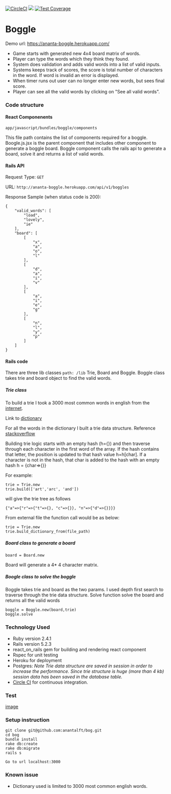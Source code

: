 [![CircleCI](https://circleci.com/gh/anantalft/bog/tree/master.svg?style=svg)](https://circleci.com/gh/anantalft/bog/tree/master)
<a href="https://codeclimate.com/github/anantalft/bog/maintainability"><img src="https://api.codeclimate.com/v1/badges/6dc9bb6b41f96cbbc28c/maintainability" /></a>
[![Test Coverage](https://api.codeclimate.com/v1/badges/6dc9bb6b41f96cbbc28c/test_coverage)](https://codeclimate.com/github/anantalft/bog/test_coverage)

# Boggle

Demo url: https://ananta-boggle.herokuapp.com/

* Game starts with generated new 4x4 board matrix of words. 
* Player can type the words which they think they found.
* System does validation and adds valid words into a list of valid inputs. 
* Systems keeps track of scores, the score is total number of characters in the word. If word is invalid an error is displayed. 
* When timer runs out user can no longer enter new words, but sees final score.
* Player can see all the valid words by clicking on "See all valid words". 


### Code structure
#### React Componenents
```app/javascript/bundles/boggle/components```

 This file path contains the list of components required for a boggle. Boogle.js.jsx is the parent component that includes other component to generate a boggle board. Boggle component calls the rails api to generate a board, solve it and returns a list of valid words.
 
#### Rails API

Request Type: 
```GET``` 

 URL: 
 ```http://ananta-boggle.herokuapp.com/api/v1/boggles```
 
 Response Sample (when status code is 200):

 ```
 {
     "valid_words": [
         "load",
         "lovely",
         "ie"
     ],
     "board": [
         [
             "x",
             "a",
             "o",
             "l"
         ],
         [
             "d",
             "a",
             "i",
             "v"
         ],
         [
             "a",
             "i",
             "e",
             "g"
         ],
         [
             "n",
             "l",
             "y",
             "p"
         ]
     ]
 }
```

#### Rails code
There are three lib classes ```path: /lib``` Trie, Board and Boggle. Boggle class takes trie and board object to find the valid words.

##### Trie class
To build a trie I took a 3000 most common words in english from the [internet](https://www.ef.com/wwen/english-resources/english-vocabulary/top-3000-words/).

Link to [dictionary](https://github.com/anantalft/bog/blob/master/files/words.txt)

For all the words in the dictionary I built a trie data structure. Reference [stackoverflow]( https://stackoverflow.com/questions/9042426/explanation-of-ruby-code-for-building-trie-data-structures)

 Building trie logic starts with an empty hash (h={}) and then traverse through each character in the first word of the array. If the hash contains that letter, the position is updated to that hash value h=h[char]. If a character is not in the hash, that char is added to the hash with an empty hash h = {char=>{}}
  
For example:
```
trie = Trie.new
trie.build(['art','arc', 'and'])
```
will give the trie tree as follows
```
{"a"=>{"r"=>{"t"=>{}, "c"=>{}}, "n"=>{"d"=>{}}}}

```
From external file the function call would be as below:
```
trie = Trie.new
trie.build_dictionary_from(file_path)
```
##### Board class to generate a board
```
board = Board.new
```
Board will generate a 4* 4 character matrix.

##### Boogle class to solve the boggle
Boggle takes trie and board as the two params. I used depth first search to traverse through the trie data structure. Solve function solve the board and returns all the valid words
```
boggle = Boggle.new(board,trie)
boggle.solve
```
### Technology Used

* Ruby version 2.4.1
* Rails version 5.2.3
* react_on_rails gem for building and rendering react component
* Rspec for unit testing
* Heroku for deployment
* Postgres: *Note Trie data structure are saved in session in order to increase the performance. Since trie structure is huge (more than 4 kb) session data has been saved in the database table.*
* [Circle CI](https://circleci.com/) for continuous integration.

### Test
[image](files/Selection_584.png)
### Setup instruction


```
git clone git@github.com:anantalft/bog.git
cd bog
bundle install
rake db:create
rake db:migrate
rails s

Go to url localhost:3000
```


### Known issue
* Dictionary used is limited to 3000 most common english words.

 


